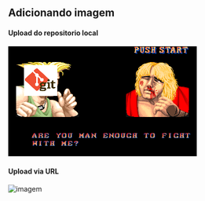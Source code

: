 ## Adicionando imagem

#### Upload do repositorio local

![foto](https://github.com/moisesnascimento/github-commits-personalizados/blob/master/imagens/img1.png)

#### Upload via URL

![imagem](https://pt.wikipedia.org/wiki/PNG#/media/Ficheiro:PNG_transparency_demonstration_2.png)